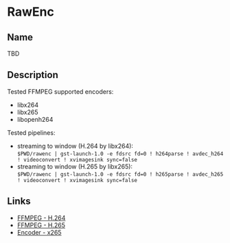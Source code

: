 # RawEnc

## Name

TBD

## Description

Tested FFMPEG supported encoders:
 * libx264
 * libx265
 * libopenh264

Tested pipelines:
 * streaming to window (H.264 by libx264):<br/>
 `$PWD/rawenc | gst-launch-1.0 -e fdsrc fd=0 ! h264parse ! avdec_h264 ! videoconvert ! xvimagesink sync=false`
 * streaming to window (H.265 by libx265):<br/>
 `$PWD/rawenc | gst-launch-1.0 -e fdsrc fd=0 ! h265parse ! avdec_h265 ! videoconvert ! xvimagesink sync=false`

## Links

* [FFMPEG - H.264](https://trac.ffmpeg.org/wiki/Encode/H.264)
* [FFMPEG - H.265](https://trac.ffmpeg.org/wiki/Encode/H.265)
* [Encoder - x265](https://x265.readthedocs.io/en/master/index.html)

